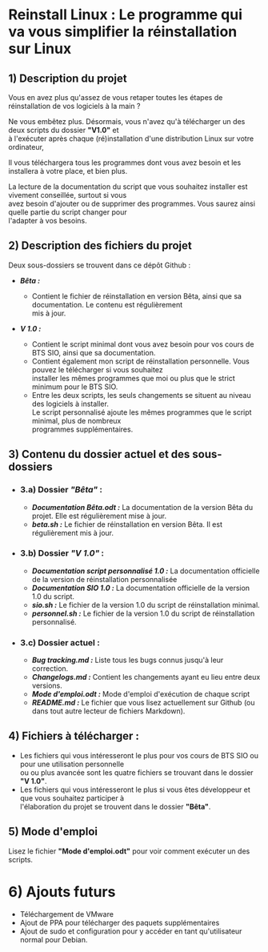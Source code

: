 # Reinstall Linux : Le programme qui va vous simplifier la réinstallation sur Linux

## 1) Description du projet

Vous en avez plus qu'assez de vous retaper toutes les étapes de réinstallation de vos logiciels à la main ?

Ne vous embêtez plus. Désormais, vous n'avez qu'à télécharger un des deux scripts du dossier **"V1.0"** et  
à l'exécuter après chaque (ré)installation d'une distribution Linux sur votre ordinateur, 


Il vous téléchargera tous les programmes dont vous avez besoin et les installera à votre place, et bien plus.

La lecture de la documentation du script que vous souhaitez installer est vivement conseillée, surtout si vous  
avez besoin d'ajouter ou de supprimer des programmes. Vous saurez ainsi quelle partie du script changer pour  
l'adapter à vos besoins.


## 2) Description des fichiers du projet

Deux sous-dossiers se trouvent dans ce dépôt Github :  
  
* *__Bêta :__*
    - Contient le fichier de réinstallation en version Bêta, ainsi que sa documentation. Le contenu est régulièrement  
    mis à jour.
  
* *__V 1.0 :__* 
    - Contient le script minimal dont vous avez besoin pour vos cours de BTS SIO, ainsi que sa documentation.  
    - Contient également mon script de réinstallation personnelle. Vous pouvez le télécharger si vous souhaitez  
    installer les mêmes programmes que moi ou plus que le strict minimum pour le BTS SIO.  
    - Entre les deux scripts, les seuls changements se situent au niveau des logiciels à installer.  
    Le script personnalisé ajoute les mêmes programmes que le script minimal, plus de nombreux  
    programmes supplémentaires.
  
## 3) Contenu du dossier actuel et des sous-dossiers
  

* ### 3.a) Dossier _"Bêta"_ :  
    - *__Documentation Bêta.odt :__* La documentation de la version Bêta du projet. Elle est régulièrement mise à jour.  
    - *__beta.sh :__* Le fichier de réinstallation en version Bêta. Il est régulièrement mis à jour.


* ### 3.b) Dossier _"V 1.0"_ :
    - *__Documentation script personnalisé 1.0 :__* La documentation officielle de la version de réinstallation personnalisée  
    - *__Documentation SIO 1.0 :__* La documentation officielle de la version 1.0 du script.  
    - *__sio.sh :__* Le fichier de la version 1.0 du script de réinstallation minimal.  
    - *__personnel.sh :__* Le fichier de la version 1.0 du script de réinstallation personnalisé.  


* ### 3.c) Dossier actuel :
    - *__Bug tracking.md :__* Liste tous les bugs connus jusqu'à leur correction.  
    - *__Changelogs.md :__* Contient les changements ayant eu lieu entre deux versions.  
    - *__Mode d'emploi.odt :__* Mode d'emploi d'exécution de chaque script
    - *__README.md :__* Le fichier que vous lisez actuellement sur Github (ou dans tout autre lecteur de fichiers Markdown).  

## 4) Fichiers à télécharger :

- Les fichiers qui vous intéresseront le plus pour vos cours de BTS SIO ou pour une utilisation personnelle  
ou ou plus avancée sont les quatre fichiers se trouvant dans le dossier **"V 1.0"**.  
- Les fichiers qui vous intéresseront le plus si vous êtes développeur et que vous souhaitez participer à  
l'élaboration du projet se trouvent dans le dossier **"Bêta"**.  

## 5) Mode d'emploi

Lisez le fichier **"Mode d'emploi.odt"** pour voir comment exécuter un des scripts.

# 6) Ajouts futurs

- Téléchargement de VMware  
- Ajout de PPA pour télécharger des paquets supplémentaires
- Ajout de sudo et configuration pour y accéder en tant qu'utilisateur normal pour Debian.
